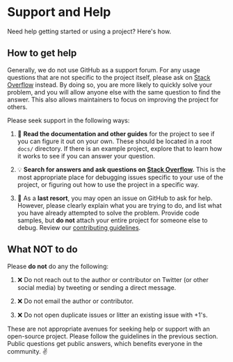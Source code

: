 # Support and Help

Need help getting started or using a project? Here's how.

## How to get help

Generally, we do not use GitHub as a support forum. For any usage questions that are not specific to the project itself, please ask on [Stack Overflow][so] instead. By doing so, you are more likely to quickly solve your problem, and you will allow anyone else with the same question to find the answer. This also allows maintainers to focus on improving the project for others.

Please seek support in the following ways:

1. :book: **Read the documentation and other guides** for the project to see if you can figure it out on your own. These should be located in a root `docs/` directory. If there is an example project, explore that to learn how it works to see if you can answer your question.

2. :bulb: **Search for answers and ask questions on [Stack Overflow][so].** This is the most appropriate place for debugging issues specific to your use of the project, or figuring out how to use the project in a specific way.

3. :memo: As a **last resort**, you may open an issue on GitHub to ask for help. However, please clearly explain what you are trying to do, and list what you have already attempted to solve the problem. Provide code samples, but **do not** attach your entire project for someone else to debug. Review our [contributing guidelines][contributing].

## What NOT to do

Please **do not** do any the following:

1. :x: Do not reach out to the author or contributor on Twitter (or other social media) by tweeting or sending a direct message.

1. :x: Do not email the author or contributor.

1. :x: Do not open duplicate issues or litter an existing issue with +1's.

These are not appropriate avenues for seeking help or support with an open-source project. Please follow the guidelines in the previous section. Public questions get public answers, which benefits everyone in the community. ✌️

[so]: https://stackoverflow.com
[contributing]: https://github.com/kmpizmad/react-hooks-util/tree/master/docs/CONTRIBUTING.md
